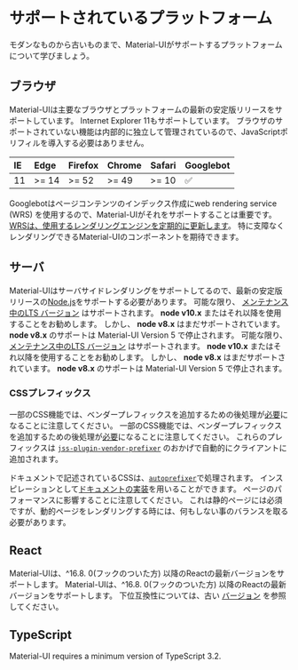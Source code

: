 # サポートされているプラットフォーム

<p class="description">モダンなものから古いものまで、Material-UIがサポートするプラットフォームについて学びましょう。</p>

## ブラウザ

Material-UIは主要なブラウザとプラットフォームの最新の安定版リリースをサポートしています。 Internet Explorer 11もサポートしています。 ブラウザのサポートされていない機能は内部的に独立して管理されているので、JavaScriptポリフィルを導入する必要はありません。

| IE | Edge  | Firefox | Chrome | Safari | Googlebot |
|:-- |:----- |:------- |:------ |:------ |:--------- |
| 11 | >= 14 | >= 52   | >= 49  | >= 10  | ✅         |


Googlebotはページコンテンツのインデックス作成にweb rendering service (WRS) を使用するので、Material-UIがそれをサポートすることは重要です。 [WRSは、使用するレンダリングエンジンを定期的に更新します](https://webmasters.googleblog.com/2019/05/the-new-evergreen-googlebot.html)。 特に支障なくレンダリングできるMaterial-UIのコンポーネントを期待できます。

## サーバ

Material-UIはサーバサイドレンダリングをサポートしてるので、最新の安定版リリースの[Node.js](https://github.com/nodejs/node)をサポートする必要があります。 可能な限り、 [メンテナンス中のLTS バージョン](https://github.com/nodejs/Release#lts-schedule1) はサポートされます。 **node v10.x** またはそれ以降を使用することをお勧めします。 しかし、 **node v8.x** はまだサポートされています。 **node v8.x** のサポートは Material-UI Version 5 で停止されます。 可能な限り、 [メンテナンス中のLTS バージョン](https://github.com/nodejs/Release#lts-schedule1) はサポートされます。 **node v10.x** またはそれ以降を使用することをお勧めします。 しかし、 **node v8.x** はまだサポートされています。 **node v8.x** のサポートは Material-UI Version 5 で停止されます。

### CSSプレフィックス

一部のCSS機能では、ベンダープレフィックスを追加するための後処理が[必要](https://github.com/cssinjs/jss/issues/279)になることに注意してください。 一部のCSS機能では、ベンダープレフィックスを追加するための後処理が[必要](https://github.com/cssinjs/jss/issues/279)になることに注意してください。 これらのプレフィックスは [`jss-plugin-vendor-prefixer`](https://www.npmjs.com/package/jss-plugin-vendor-prefixer) のおかげで自動的にクライアントに追加されます。

ドキュメントで記述されているCSSは、[`autoprefixer`](https://www.npmjs.com/package/autoprefixer)で処理されます。 インスピレーションとして[ドキュメントの実装](https://github.com/mui-org/material-ui/blob/47aa5aeaec1d4ac2c08fd0e84277d6b91e497557/pages/_document.js#L123)を用いることができます。 ページのパフォーマンスに影響することに注意してください。 これは静的ページには必須ですが、動的ページをレンダリングする時には、何もしない事のバランスを取る必要があります。

## React

Material-UIは、^16.8. 0(フックのついた方) 以降のReactの最新バージョンをサポートします。 Material-UIは、^16.8. 0(フックのついた方) 以降のReactの最新バージョンをサポートします。 下位互換性については、古い [バージョン](https://material-ui.com/versions/) を参照してください。

## TypeScript

Material-UI requires a minimum version of TypeScript 3.2.